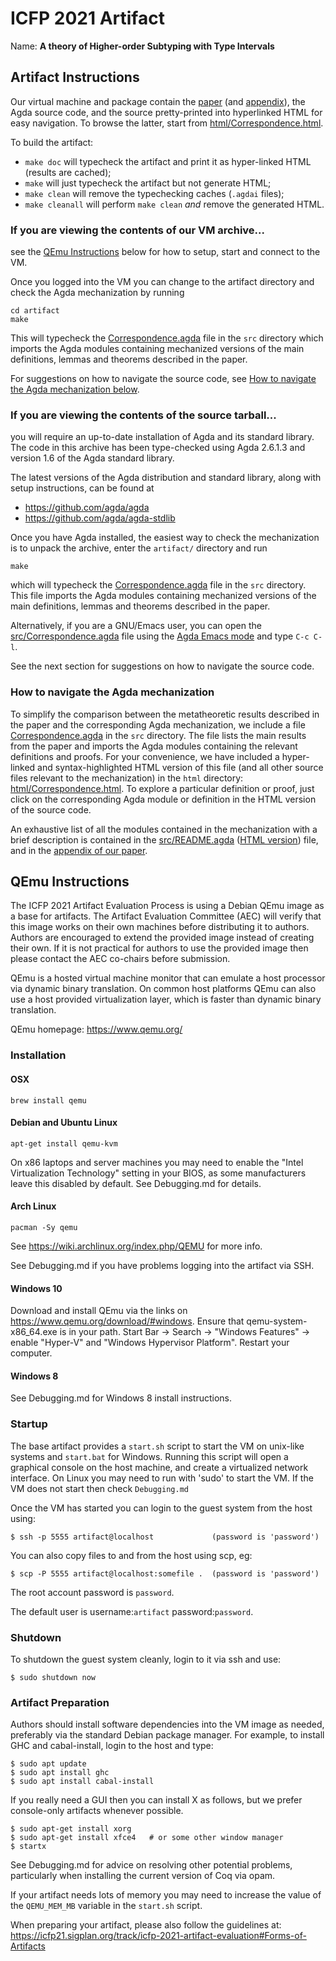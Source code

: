 # ICFP 2021 Artifact

Name: **A theory of Higher-order Subtyping with Type Intervals**

## Artifact Instructions

Our virtual machine and package contain the [paper](paper.pdf) (and
[appendix](supplement.pdf)), the Agda source code, and the source
pretty-printed into hyperlinked HTML for easy navigation. To browse the
latter, start from [html/Correspondence.html](html/Correspondence.html).

To build the artifact:
- `make doc` will typecheck the artifact and print it as hyper-linked HTML
  (results are cached);
- `make` will just typecheck the artifact but not generate HTML;
- `make clean` will remove the typechecking caches (`.agdai` files);
- `make cleanall` will perform `make clean` _and_ remove the generated HTML.


### If you are viewing the contents of our VM archive...

see the [QEmu Instructions](#qemu-instructions) below for how to setup,
start and connect to the VM.

Once you logged into the VM you can change to the artifact directory and
check the Agda mechanization by running

    cd artifact
    make

This will typecheck the [Correspondence.agda](src/Correspondence.agda)
file in the `src` directory which imports the Agda modules containing
mechanized versions of the main definitions, lemmas and theorems described
in the paper.

For suggestions on how to navigate the source code, see [How to navigate
the Agda mechanization below](#how-to-navigate-the-agda-mechanization).


### If you are viewing the contents of the source tarball...

you will require an up-to-date installation of Agda and its standard
library.  The code in this archive has been type-checked using Agda 2.6.1.3
and version 1.6 of the Agda standard library.

The latest versions of the Agda distribution and standard library, along
with setup instructions, can be found at

 * https://github.com/agda/agda
 * https://github.com/agda/agda-stdlib

Once you have Agda installed, the easiest way to check the mechanization is
to unpack the archive, enter the `artifact/` directory and run

    make

which will typecheck the [Correspondence.agda](src/Correspondence.agda)
file in the `src` directory.  This file imports the Agda modules containing
mechanized versions of the main definitions, lemmas and theorems described
in the paper.

Alternatively, if you are a GNU/Emacs user, you can open the
[src/Correspondence.agda](src/Correspondence.agda) file using the [Agda
Emacs mode](https://github.com/agda/agda#configuring-the-emacs-mode) and
type `C-c C-l`.

See the next section for suggestions on how to navigate the source code.


### How to navigate the Agda mechanization

To simplify the comparison between the metatheoretic results described in
the paper and the corresponding Agda mechanization, we include a file
[Correspondence.agda](src/Correspondence.agda) in the `src` directory.  The
file lists the main results from the paper and imports the Agda modules
containing the relevant definitions and proofs.  For your convenience, we
have included a hyper-linked and syntax-highlighted HTML version of this
file (and all other source files relevant to the mechanization) in the
`html` directory: [html/Correspondence.html](html/Correspondence.html).  To
explore a particular definition or proof, just click on the corresponding
Agda module or definition in the HTML version of the source code.

An exhaustive list of all the modules contained in the mechanization with a
brief description is contained in the [src/README.agda](src/README.agda)
([HTML version](html/README.html)) file, and in the [appendix of our
paper](supplement.pdf).


## QEmu Instructions

The ICFP 2021 Artifact Evaluation Process is using a Debian QEmu image as a
base for artifacts. The Artifact Evaluation Committee (AEC) will verify that
this image works on their own machines before distributing it to authors.
Authors are encouraged to extend the provided image instead of creating their
own. If it is not practical for authors to use the provided image then please
contact the AEC co-chairs before submission.

QEmu is a hosted virtual machine monitor that can emulate a host processor
via dynamic binary translation. On common host platforms QEmu can also use
a host provided virtualization layer, which is faster than dynamic binary
translation.

QEmu homepage: https://www.qemu.org/

### Installation

#### OSX
``brew install qemu``

#### Debian and Ubuntu Linux
``apt-get install qemu-kvm``

On x86 laptops and server machines you may need to enable the
"Intel Virtualization Technology" setting in your BIOS, as some manufacturers
leave this disabled by default. See Debugging.md for details.


#### Arch Linux

``pacman -Sy qemu``

See https://wiki.archlinux.org/index.php/QEMU for more info.

See Debugging.md if you have problems logging into the artifact via SSH.


#### Windows 10
Download and install QEmu via the links on https://www.qemu.org/download/#windows.
Ensure that qemu-system-x86_64.exe is in your path.
Start Bar -> Search -> "Windows Features"
          -> enable "Hyper-V" and "Windows Hypervisor Platform".
Restart your computer.

#### Windows 8

See Debugging.md for Windows 8 install instructions.



### Startup

The base artifact provides a `start.sh` script to start the VM on unix-like
systems and `start.bat` for Windows. Running this script will open a graphical
console on the host machine, and create a virtualized network interface.
On Linux you may need to run with 'sudo' to start the VM. If the VM does not
start then check `Debugging.md`

Once the VM has started you can login to the guest system from the host using:

```
$ ssh -p 5555 artifact@localhost             (password is 'password')
```

You can also copy files to and from the host using scp, eg:

```
$ scp -P 5555 artifact@localhost:somefile .  (password is 'password')
```

The root account password is ``password``.

The default user is username:```artifact``` password:```password```.


### Shutdown

To shutdown the guest system cleanly, login to it via ssh and use:

```
$ sudo shutdown now
```


### Artifact Preparation

Authors should install software dependencies into the VM image as needed,
preferably via the standard Debian package manager. For example, to install
GHC and cabal-install, login to the host and type:

```
$ sudo apt update
$ sudo apt install ghc
$ sudo apt install cabal-install
```

If you really need a GUI then you can install X as follows, but we prefer
console-only artifacts whenever possible.

```
$ sudo apt-get install xorg
$ sudo apt-get install xfce4   # or some other window manager
$ startx
```

See Debugging.md for advice on resolving other potential problems,
particularly when installing the current version of Coq via opam.

If your artifact needs lots of memory you may need to increase the value
of the ```QEMU_MEM_MB``` variable in the ```start.sh``` script.

When preparing your artifact, please also follow the guidelines at:
 https://icfp21.sigplan.org/track/icfp-2021-artifact-evaluation#Forms-of-Artifacts

